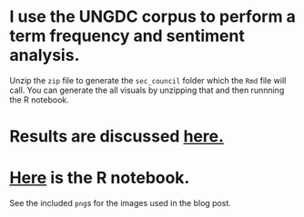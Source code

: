 # I use the UNGDC corpus to perform a term frequency and sentiment analysis.
Unzip the `zip` file to generate the `sec_council` folder which the `Rmd` file will call. You can generate the all visuals by unzipping that and then runnning the R notebook.

 # Results are discussed [here.](https://thelittledataset.com/2017/09/14/the-united-nations-of-words/)

# [Here](http://rpubs.com/apalbright/un-words) is the R notebook.

See the included `png`s for the images used in the blog post.

